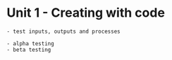 # Unit 1 - Creating with code
```{admonition} Students will:
- test inputs, outputs and processes
```
```{admonition} Tools use: 
- alpha testing
- beta testing
```